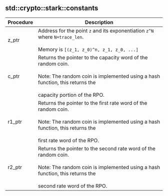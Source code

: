 
## std::crypto::stark::constants
| Procedure | Description |
| ----------- | ------------- |
| z_ptr | Address for the point `z` and its exponentiation `z^N` where `N=trace_len`.<br /><br />Memory is `[(z_1, z_0)^n, z_1, z_0, ...]` |
| c_ptr | Returns the pointer to the capacity word of the random coin.<br /><br />Note: The random coin is implemented using a hash function, this returns the<br /><br />capacity portion of the RPO. |
| r1_ptr | Returns the pointer to the first rate word of the random coin.<br /><br />Note: The random coin is implemented using a hash function, this returns the<br /><br />first rate word of the RPO. |
| r2_ptr | Returns the pointer to the second rate word of the random coin.<br /><br />Note: The random coin is implemented using a hash function, this returns the<br /><br />second rate word of the RPO. |
